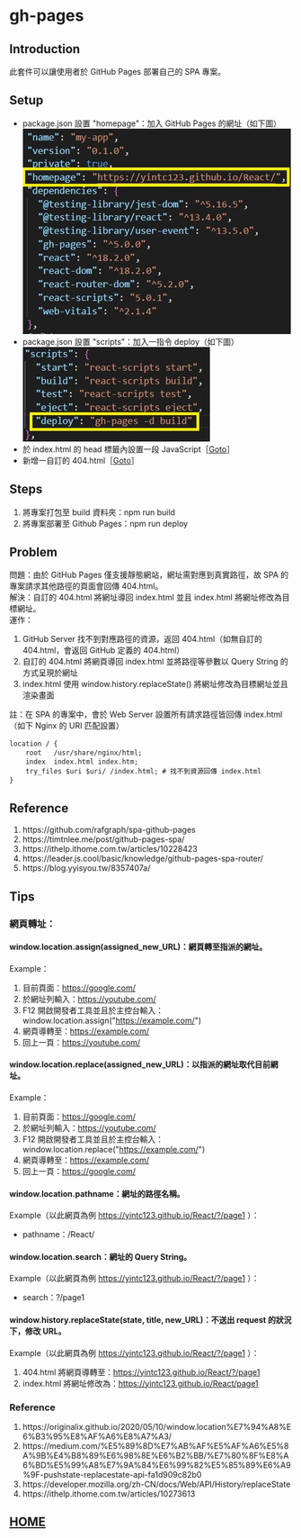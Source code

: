 # gh-pages
## Introduction
此套件可以讓使用者於 GitHub Pages 部署自己的 SPA 專案。
## Setup
- package.json 設置 "homepage"：加入 GitHub Pages 的網址（如下圖）</br>
![homepage](../pictures/gh-pages/homepage.jpg)
- package.json 設置 "scripts"：加入一指令 deploy（如下圖）</br>
![scripts](../pictures/gh-pages/scripts.jpg)
- 於 index.html 的 head 標籤內設置一段 JavaScript［<a href="https://github.com/Yintc123/React/blob/main/my-app/public/index.html">Goto</a>］
- 新增一自訂的 404.html［<a href="https://github.com/Yintc123/React/blob/main/my-app/public/404.html">Goto</a>］

## Steps
1. 將專案打包至 build 資料夾：npm run build
2. 將專案部署至 Github Pages：npm run deploy

## Problem
問題：由於 GitHub Pages 僅支援靜態網站，網址需對應到真實路徑，故 SPA 的專案請求其他路徑的頁面會回傳 404.html。</br>
解決：自訂的 404.html 將網址導回 index.html 並且 index.html 將網址修改為目標網址。</br>
運作：
1. GitHub Server 找不到對應路徑的資源，返回 404.html（如無自訂的 404.html，會返回 GitHub 定義的 404.html）
2. 自訂的 404.html 將網頁導回 index.html 並將路徑等參數以 Query String 的方式呈現於網址
3. index.html 使用 window.history.replaceState() 將網址修改為目標網址並且渲染畫面


註：在 SPA 的專案中，會於 Web Server 設置所有請求路徑皆回傳 index.html（如下 Nginx 的 URI 匹配設置）
```nginx file
location / {
    root   /usr/share/nginx/html;
    index  index.html index.htm;
    try_files $uri $uri/ /index.html; # 找不到資源回傳 index.html
}
```

## Reference
<ol>
    <li>https://github.com/rafgraph/spa-github-pages</li>
    <li>https://timtnlee.me/post/github-pages-spa/</li>
    <li>https://ithelp.ithome.com.tw/articles/10228423</li>
    <li>https://leader.js.cool/basic/knowledge/github-pages-spa-router/</li>
    <li>https://blog.yyisyou.tw/8357407a/</li>
</ol>

## Tips
### 網頁轉址：
#### window.location.assign(assigned_new_URL)：網頁轉至指派的網址。
Example：
1. 目前頁面：https://google.com/
2. 於網址列輸入：https://youtube.com/
2. F12 開啟開發者工具並且於主控台輸入：window.location.assign("https://example.com/")
3. 網頁導轉至：https://example.com/
4. 回上一頁：https://youtube.com/
#### window.location.replace(assigned_new_URL)：以指派的網址取代目前網址。
Example：
1. 目前頁面：https://google.com/
2. 於網址列輸入：https://youtube.com/
2. F12 開啟開發者工具並且於主控台輸入：window.location.replace("https://example.com/")
3. 網頁導轉至：https://example.com/
4. 回上一頁：https://google.com/
#### window.location.pathname：網址的路徑名稱。
Example（以此網頁為例 https://yintc123.github.io/React/?/page1 ）：
- pathname：/React/
#### window.location.search：網址的 Query String。
Example（以此網頁為例 https://yintc123.github.io/React/?/page1 ）：
- search：?/page1
#### window.history.replaceState(state, title, new_URL)：不送出 request 的狀況下，修改 URL。
Example（以此網頁為例 https://yintc123.github.io/React/?/page1 ）：
1. 404.html 將網頁導轉至：https://yintc123.github.io/React/?/page1
2. index.html 將網址修改為：https://yintc123.github.io/React/page1
### Reference
<ol>
    <li>https://originalix.github.io/2020/05/10/window.location%E7%94%A8%E6%B3%95%E8%AF%A6%E8%A7%A3/</li>
    <li>https://medium.com/%E5%89%8D%E7%AB%AF%E5%AF%A6%E5%8A%9B%E4%B8%89%E6%98%8E%E6%B2%BB/%E7%80%8F%E8%A6%BD%E5%99%A8%E7%9A%84%E6%99%82%E5%85%89%E6%A9%9F-pushstate-replacestate-api-fa1d909c82b0</li>
    <li>https://developer.mozilla.org/zh-CN/docs/Web/API/History/replaceState</li>
    <li>https://ithelp.ithome.com.tw/articles/10273613</li>
</ol>

## <a href="https://github.com/Yintc123/React">HOME</a>